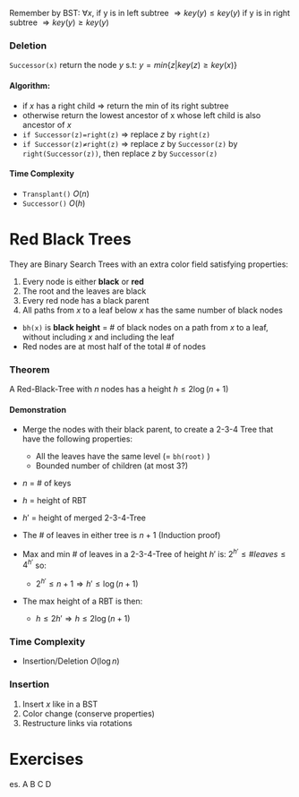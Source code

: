 Remember by BST:
$\forall x$, if y is in left subtree $\Rightarrow  key(y)\leq key(y)$
	if y is in right subtree $\Rightarrow  key(y)\geq key(y)$

### Deletion
`Successor(x)` return the node $y$ s.t:
$y=min\left \{ z|key(z)\geq key(x) \right \}$

#### Algorithm:
- if $x$ has a right child $\Rightarrow$ return the min of its right subtree
- otherwise return the lowest ancestor of x whose left child is also ancestor of $x$ 
- `if Successor(z)=right(z)` $\Rightarrow$ replace $z$ by `right(z)`
- `if Successor(z)≠right(z)` $\Rightarrow$ replace $z$ by `Successor(z)` by `right(Successor(z))`, then replace $z$ by `Successor(z)`

#### Time Complexity
- `Transplant()` $O(n)$ 
- `Successor()` $O(h)$

# Red Black Trees
They are Binary Search Trees with an extra color field satisfying properties:
1. Every node is either **black** or **red**
2. The root and the leaves are black
3. Every red node has a black parent
4. All paths from $x$ to a leaf below $x$ has the same number of black nodes

- `bh(x)` is **black height** = # of black nodes on a path from $x$ to a leaf, without including $x$ and including the leaf
- Red nodes are at most half of the total # of nodes

### Theorem
A Red-Black-Tree with $n$ nodes has a height $h \leq 2 \log(n+1)$

#### Demonstration
- Merge the nodes with their black parent, to create a 2-3-4 Tree that have the following properties:
	- All the leaves have the same level (= `bh(root)` )
	- Bounded number of children (at most 3?)
- $n$ = # of keys
- $h$ = height of RBT
- ${h}'$ = height of merged 2-3-4-Tree

- The # of leaves in either tree is $n+1$ (Induction proof)
- Max and min # of leaves in a 2-3-4-Tree of height ${h}'$ is: $2^{{h}'} \leq \# leaves \leq 4^{{h}'}$ so:
	- $2^{{h}'} \leq n+1 \Rightarrow {h}'\leq \log(n+1)$ 
- The max height of a RBT is then:
	- $h \leq 2{h}' \Rightarrow h \leq 2 \log(n+1)$

### Time Complexity
-  Insertion/Deletion $O(\log n)$

### Insertion
1. Insert $x$ like in a BST 
2. Color change (conserve properties)
3. Restructure links via rotations

# Exercises

es. A B C D

